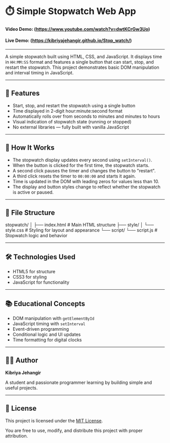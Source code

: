 # ⏱️ Simple Stopwatch Web App

#### Video Demo: (https://www.youtube.com/watch?v=dwtKCrGw3Uo)
#### Live Demo: (https://kibriyajehangir.github.io/Stop_watch/)

---

A simple stopwatch built using HTML, CSS, and JavaScript. It displays time in `HH:MM:SS` format and features a single button that can start, stop, and restart the stopwatch. This project demonstrates basic DOM manipulation and interval timing in JavaScript.

---

## 🚀 Features

- Start, stop, and restart the stopwatch using a single button
- Time displayed in 2-digit hour:minute:second format
- Automatically rolls over from seconds to minutes and minutes to hours
- Visual indication of stopwatch state (running or stopped)
- No external libraries — fully built with vanilla JavaScript

---

## 🧠 How It Works

- The stopwatch display updates every second using `setInterval()`.
- When the button is clicked for the first time, the stopwatch starts.
- A second click pauses the timer and changes the button to "restart".
- A third click resets the timer to `00:00:00` and starts it again.
- Time is updated in the DOM with leading zeros for values less than 10.
- The display and button styles change to reflect whether the stopwatch is active or paused.

---

## 📁 File Structure

stopwatch/
│
├── index.html # Main HTML structure
├── style/
│ └── style.css # Styling for layout and appearance
└── script/
└── script.js # Stopwatch logic and behavior


---

## 🛠 Technologies Used

- HTML5 for structure
- CSS3 for styling
- JavaScript for functionality

---

## 📚 Educational Concepts

- DOM manipulation with `getElementById`
- JavaScript timing with `setInterval`
- Event-driven programming
- Conditional logic and UI updates
- Time formatting for digital clocks

---

## 👨‍💻 Author

**Kibriya Jehangir**

A student and passionate programmer learning by building simple and useful projects.

---

## 📜 License

This project is licensed under the [MIT License](LICENSE).

You are free to use, modify, and distribute this project with proper attribution.
